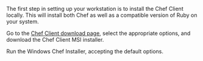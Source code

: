 The first step in setting up your workstation is to install the Chef Client locally. This will install both Chef as well as a compatible version of Ruby on your system.

Go to the [Chef Client download page](http://www.getchef.com/chef/install/), select the appropriate options, and download the Chef Client MSI installer.

Run the Windows Chef Installer, accepting the default options.

